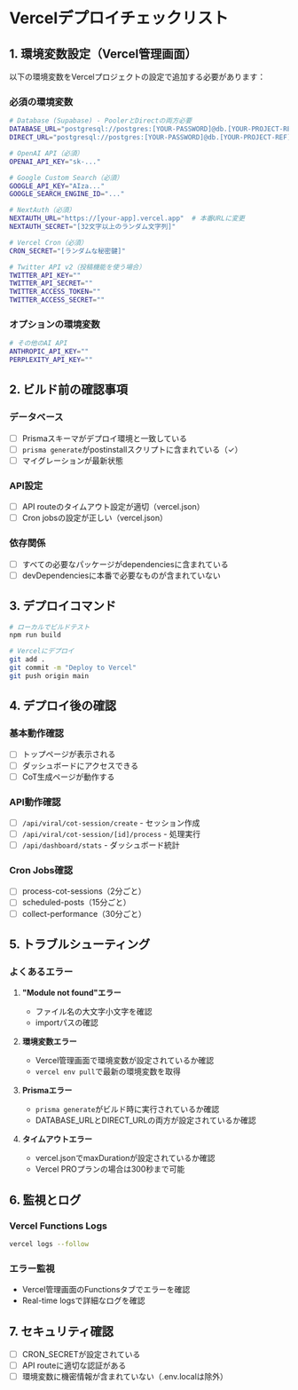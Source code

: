 # Vercelデプロイチェックリスト

## 1. 環境変数設定（Vercel管理画面）

以下の環境変数をVercelプロジェクトの設定で追加する必要があります：

### 必須の環境変数

```bash
# Database (Supabase) - PoolerとDirectの両方必要
DATABASE_URL="postgresql://postgres:[YOUR-PASSWORD]@db.[YOUR-PROJECT-REF].supabase.co:5432/postgres?pgbouncer=true"
DIRECT_URL="postgresql://postgres:[YOUR-PASSWORD]@db.[YOUR-PROJECT-REF].supabase.co:5432/postgres"

# OpenAI API（必須）
OPENAI_API_KEY="sk-..."

# Google Custom Search（必須）
GOOGLE_API_KEY="AIza..."
GOOGLE_SEARCH_ENGINE_ID="..."

# NextAuth（必須）
NEXTAUTH_URL="https://[your-app].vercel.app"  # 本番URLに変更
NEXTAUTH_SECRET="[32文字以上のランダム文字列]"

# Vercel Cron（必須）
CRON_SECRET="[ランダムな秘密鍵]"

# Twitter API v2（投稿機能を使う場合）
TWITTER_API_KEY=""
TWITTER_API_SECRET=""
TWITTER_ACCESS_TOKEN=""
TWITTER_ACCESS_SECRET=""
```

### オプションの環境変数

```bash
# その他のAI API
ANTHROPIC_API_KEY=""
PERPLEXITY_API_KEY=""
```

## 2. ビルド前の確認事項

### データベース
- [ ] Prismaスキーマがデプロイ環境と一致している
- [ ] `prisma generate`がpostinstallスクリプトに含まれている（✓）
- [ ] マイグレーションが最新状態

### API設定
- [ ] API routeのタイムアウト設定が適切（vercel.json）
- [ ] Cron jobsの設定が正しい（vercel.json）

### 依存関係
- [ ] すべての必要なパッケージがdependenciesに含まれている
- [ ] devDependenciesに本番で必要なものが含まれていない

## 3. デプロイコマンド

```bash
# ローカルでビルドテスト
npm run build

# Vercelにデプロイ
git add .
git commit -m "Deploy to Vercel"
git push origin main
```

## 4. デプロイ後の確認

### 基本動作確認
- [ ] トップページが表示される
- [ ] ダッシュボードにアクセスできる
- [ ] CoT生成ページが動作する

### API動作確認
- [ ] `/api/viral/cot-session/create` - セッション作成
- [ ] `/api/viral/cot-session/[id]/process` - 処理実行
- [ ] `/api/dashboard/stats` - ダッシュボード統計

### Cron Jobs確認
- [ ] process-cot-sessions（2分ごと）
- [ ] scheduled-posts（15分ごと）
- [ ] collect-performance（30分ごと）

## 5. トラブルシューティング

### よくあるエラー

1. **"Module not found"エラー**
   - ファイル名の大文字小文字を確認
   - importパスの確認

2. **環境変数エラー**
   - Vercel管理画面で環境変数が設定されているか確認
   - `vercel env pull`で最新の環境変数を取得

3. **Prismaエラー**
   - `prisma generate`がビルド時に実行されているか確認
   - DATABASE_URLとDIRECT_URLの両方が設定されているか確認

4. **タイムアウトエラー**
   - vercel.jsonでmaxDurationが設定されているか確認
   - Vercel PROプランの場合は300秒まで可能

## 6. 監視とログ

### Vercel Functions Logs
```bash
vercel logs --follow
```

### エラー監視
- Vercel管理画面のFunctionsタブでエラーを確認
- Real-time logsで詳細なログを確認

## 7. セキュリティ確認

- [ ] CRON_SECRETが設定されている
- [ ] API routeに適切な認証がある
- [ ] 環境変数に機密情報が含まれていない（.env.localは除外）